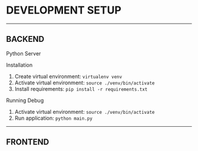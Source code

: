 # DEVELOPMENT SETUP
---

## BACKEND
Python Server

Installation
1. Create virtual environment: ```virtualenv venv```
2. Activate virtual environment: ```source ./venv/bin/activate```
3. Install requirements: ```pip install -r requirements.txt```

Running Debug
1. Activate virtual environment: ```source ./venv/bin/activate```
2. Run application: ```python main.py```

---

## FRONTEND
